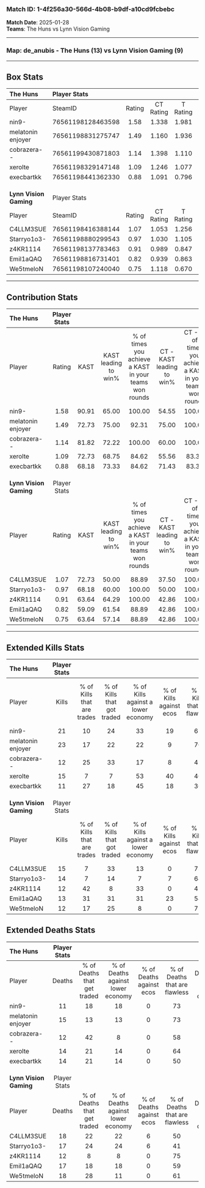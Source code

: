 ### Match ID: 1-4f256a30-566d-4b08-b9df-a10cd9fcbebc  
**Match Date**: 2025-01-28  
**Teams**: The Huns vs Lynn Vision Gaming  

---  

### **Map**: de_anubis - The Huns (13) vs Lynn Vision Gaming (9)  
---  

## Box Stats  

| **The Huns**           | Player Stats      |        |           |          |       |       |       |         |        |      |     |
| :- | :- | :-: | :-: | :-: | :-: | :-: | :-: | :-: | :-: | :-: | :-: |
| Player                 | SteamID           | Rating | CT Rating | T Rating | KAST  |  ADR  | Kills | Assists | Deaths | K/D  | HS% |
| nin9-                  | 76561198128463598 |  1.58  |   1.338   |  1.981   | 90.91 | 87.6  |  21   |    4    |   11   | 1.91 | 42  |
| melatonin enjoyer      | 76561198831275747 |  1.49  |   1.160   |  1.936   | 72.73 | 104.1 |  23   |    5    |   15   | 1.53 | 78  |
| cobrazera--            | 76561199430871803 |  1.14  |   1.398   |  1.110   | 81.82 | 76.9  |  12   |   13    |   12   | 1.00 | 50  |
| xerolte                | 76561198329147148 |  1.09  |   1.246   |  1.077   | 72.73 | 69.8  |  15   |    6    |   14   | 1.07 | 53  |
| execbartkk             | 76561198441362330 |  0.88  |   1.091   |  0.796   | 68.18 | 65.1  |  11   |    5    |   14   | 0.79 | 54  |
|                        |                   |        |           |          |       |       |       |         |        |      |     |
|                        |                   |        |           |          |       |       |       |         |        |      |     |
|                        |                   |        |           |          |       |       |       |         |        |      |     |
| **Lynn Vision Gaming** | Player Stats      |        |           |          |       |       |       |         |        |      |     |
| Player                 | SteamID           | Rating | CT Rating | T Rating | KAST  |  ADR  | Kills | Assists | Deaths | K/D  | HS% |
| C4LLM3SUE              | 76561198416388144 |  1.07  |   1.053   |  1.256   | 72.73 | 88.9  |  15   |    8    |   18   | 0.83 | 53  |
| Starryo1o3-            | 76561198880299543 |  0.97  |   1.030   |  1.105   | 68.18 | 80.7  |  14   |    4    |   17   | 0.82 | 57  |
| z4KR1114               | 76561198137783463 |  0.91  |   0.989   |  0.847   | 63.64 | 55.6  |  12   |    6    |   12   | 1.00 | 41  |
| Emil1aQAQ              | 76561198816731401 |  0.82  |   0.939   |  0.863   | 59.09 | 64.8  |  13   |    5    |   17   | 0.76 | 61  |
| We5tmeloN              | 76561198107240040 |  0.75  |   1.118   |  0.670   | 63.64 | 55.8  |  12   |    2    |   18   | 0.67 | 50  |
---  

## Contribution Stats  

| **The Huns**           | Player Stats |       |                      |                                                        |                           |                                                             |                          |                                                            |
| :- | :-: | :-: | :-: | :-: | :-: | :-: | :-: | :-: |
| Player                 |    Rating    | KAST  | KAST leading to win% | % of times you achieve a KAST in your teams won rounds | CT - KAST leading to win% | CT - % of times you achieve a KAST in your teams won rounds | T - KAST leading to win% | T - % of times you achieve a KAST in your teams won rounds |
| nin9-                  |     1.58     | 90.91 |        65.00         |                         100.00                         |           54.55           |                           100.00                            |          77.78           |                           100.00                           |
| melatonin enjoyer      |     1.49     | 72.73 |        75.00         |                         92.31                          |           75.00           |                           100.00                            |          75.00           |                           85.71                            |
| cobrazera--            |     1.14     | 81.82 |        72.22         |                         100.00                         |           60.00           |                           100.00                            |          87.50           |                           100.00                           |
| xerolte                |     1.09     | 72.73 |        68.75         |                         84.62                          |           55.56           |                            83.33                            |          85.71           |                           85.71                            |
| execbartkk             |     0.88     | 68.18 |        73.33         |                         84.62                          |           71.43           |                            83.33                            |          75.00           |                           85.71                            |
|                        |              |       |                      |                                                        |                           |                                                             |                          |                                                            |
|                        |              |       |                      |                                                        |                           |                                                             |                          |                                                            |
|                        |              |       |                      |                                                        |                           |                                                             |                          |                                                            |
| **Lynn Vision Gaming** | Player Stats |       |                      |                                                        |                           |                                                             |                          |                                                            |
| Player                 |    Rating    | KAST  | KAST leading to win% | % of times you achieve a KAST in your teams won rounds | CT - KAST leading to win% | CT - % of times you achieve a KAST in your teams won rounds | T - KAST leading to win% | T - % of times you achieve a KAST in your teams won rounds |
| C4LLM3SUE              |     1.07     | 72.73 |        50.00         |                         88.89                          |           37.50           |                           100.00                            |          62.50           |                           83.33                            |
| Starryo1o3-            |     0.97     | 68.18 |        60.00         |                         100.00                         |           50.00           |                           100.00                            |          66.67           |                           100.00                           |
| z4KR1114               |     0.91     | 63.64 |        64.29         |                         100.00                         |           42.86           |                           100.00                            |          85.71           |                           100.00                           |
| Emil1aQAQ              |     0.82     | 59.09 |        61.54         |                         88.89                          |           42.86           |                           100.00                            |          83.33           |                           83.33                            |
| We5tmeloN              |     0.75     | 63.64 |        57.14         |                         88.89                          |           42.86           |                           100.00                            |          71.43           |                           83.33                            |
---  

## Extended Kills Stats  

| **The Huns**           | Player Stats |                            |                            |                                    |                         |                              |                                 |                                       |                    |           |
| :- | :-: | :-: | :-: | :-: | :-: | :-: | :-: | :-: | :-: | :-: |
| Player                 |    Kills     | % of Kills that are trades | % of Kills that got traded | % of Kills against a lower economy | % of Kills against ecos | % of Kills that are flawless | % of Kills that are close duels | % of Kills that are assisted by flash | Pistol Round Kills | AWP Kills |
| nin9-                  |      21      |             10             |             24             |                 33                 |           19            |              67              |               10                |                   0                   |         1          |     5     |
| melatonin enjoyer      |      23      |             17             |             22             |                 22                 |            9            |              70              |                4                |                  13                   |         5          |     0     |
| cobrazera--            |      12      |             25             |             33             |                 17                 |            8            |              42              |               17                |                   8                   |         1          |     1     |
| xerolte                |      15      |             7              |             7              |                 53                 |           40            |              40              |                0                |                   0                   |         2          |     0     |
| execbartkk             |      11      |             27             |             18             |                 45                 |           18            |              36              |                0                |                   9                   |         1          |     0     |
|                        |              |                            |                            |                                    |                         |                              |                                 |                                       |                    |           |
|                        |              |                            |                            |                                    |                         |                              |                                 |                                       |                    |           |
|                        |              |                            |                            |                                    |                         |                              |                                 |                                       |                    |           |
| **Lynn Vision Gaming** | Player Stats |                            |                            |                                    |                         |                              |                                 |                                       |                    |           |
| Player                 |    Kills     | % of Kills that are trades | % of Kills that got traded | % of Kills against a lower economy | % of Kills against ecos | % of Kills that are flawless | % of Kills that are close duels | % of Kills that are assisted by flash | Pistol Round Kills | AWP Kills |
| C4LLM3SUE              |      15      |             7              |             33             |                 13                 |            0            |              73              |                0                |                   0                   |         3          |     0     |
| Starryo1o3-            |      14      |             7              |             14             |                 7                  |            7            |              64              |                0                |                   7                   |         2          |     0     |
| z4KR1114               |      12      |             42             |             8              |                 33                 |            0            |              42              |                0                |                   0                   |         0          |     5     |
| Emil1aQAQ              |      13      |             31             |             31             |                 31                 |           23            |              54              |                8                |                   0                   |         3          |     0     |
| We5tmeloN              |      12      |             17             |             25             |                 8                  |            0            |              75              |                0                |                  17                   |         0          |     0     |
## Extended Deaths Stats  

| **The Huns**           | Player Stats |                             |                                   |                          |                               |                            |                           |               |
| :- | :-: | :-: | :-: | :-: | :-: | :-: | :-: | :-: |
| Player                 |    Deaths    | % of Deaths that get traded | % of Deaths against lower economy | % of Deaths against ecos | % of Deaths that are flawless | % of Deaths that are close | % of Deaths while blinded | Deaths to AWP |
| nin9-                  |      11      |             18              |                18                 |            0             |              73               |             0              |             0             |       3       |
| melatonin enjoyer      |      15      |             13              |                13                 |            0             |              73               |             0              |             7             |       1       |
| cobrazera--            |      12      |             42              |                 8                 |            0             |              58               |             0              |             0             |       0       |
| xerolte                |      14      |             21              |                14                 |            0             |              64               |             0              |             7             |       0       |
| execbartkk             |      14      |             21              |                14                 |            0             |              50               |             7              |             7             |       1       |
|                        |              |                             |                                   |                          |                               |                            |                           |               |
|                        |              |                             |                                   |                          |                               |                            |                           |               |
|                        |              |                             |                                   |                          |                               |                            |                           |               |
| **Lynn Vision Gaming** | Player Stats |                             |                                   |                          |                               |                            |                           |               |
| Player                 |    Deaths    | % of Deaths that get traded | % of Deaths against lower economy | % of Deaths against ecos | % of Deaths that are flawless | % of Deaths that are close | % of Deaths while blinded | Deaths to AWP |
| C4LLM3SUE              |      18      |             22              |                22                 |            6             |              50               |             11             |             0             |       0       |
| Starryo1o3-            |      17      |             24              |                24                 |            6             |              41               |             6              |             6             |       0       |
| z4KR1114               |      12      |              8              |                 8                 |            0             |              75               |             8              |             8             |       1       |
| Emil1aQAQ              |      17      |             18              |                18                 |            0             |              59               |             6              |            12             |       2       |
| We5tmeloN              |      18      |             28              |                11                 |            0             |              61               |             0              |             6             |       3       |
